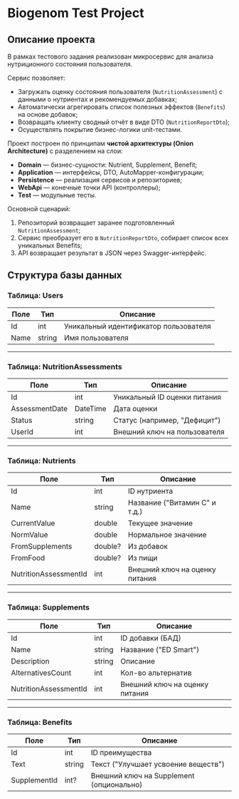 # Biogenom Test Project

## Описание проекта
В рамках тестового задания реализован микросервис для анализа нутриционного состояния пользователя.

Сервис позволяет:
- Загружать оценку состояния пользователя (`NutritionAssessment`) с данными о нутриентах и рекомендуемых добавках;
- Автоматически агрегировать список полезных эффектов (`Benefits`) на основе добавок;
- Возвращать клиенту сводный отчёт в виде DTO (`NutritionReportDto`);
- Осуществлять покрытие бизнес-логики unit-тестами.

Проект построен по принципам **чистой архитектуры (Onion Architecture)** с разделением на слои:
- **Domain** — бизнес-сущности: Nutrient, Supplement, Benefit;
- **Application** — интерфейсы, DTO, AutoMapper-конфигурации;
- **Persistence** — реализация сервисов и репозиториев;
- **WebApi** — конечные точки API (контроллеры);
- **Test** — модульные тесты.

Основной сценарий:
1. Репозиторий возвращает заранее подготовленный `NutritionAssessment`;
2. Сервис преобразует его в `NutritionReportDto`, собирает список всех уникальных Benefits;
3. API возвращает результат в JSON через Swagger-интерфейс.

## Структура базы данных

### Таблица: Users

| Поле     | Тип     | Описание               |
|----------|---------|------------------------|
| Id       | int     | Уникальный идентификатор пользователя |
| Name     | string  | Имя пользователя       |

---

### Таблица: NutritionAssessments

| Поле           | Тип       | Описание                      |
|----------------|-----------|-------------------------------|
| Id             | int       | Уникальный ID оценки питания |
| AssessmentDate | DateTime  | Дата оценки                  |
| Status         | string    | Статус (например, "Дефицит") |
| UserId         | int       | Внешний ключ на пользователя |

---

### Таблица: Nutrients

| Поле             | Тип       | Описание                       |
|------------------|-----------|--------------------------------|
| Id               | int       | ID нутриента                  |
| Name             | string    | Название ("Витамин C" и т.д.) |
| CurrentValue     | double    | Текущее значение              |
| NormValue        | double    | Нормальное значение           |
| FromSupplements  | double?   | Из добавок                    |
| FromFood         | double?   | Из пищи                       |
| NutritionAssessmentId | int | Внешний ключ на оценку питания |

---

### Таблица: Supplements

| Поле                | Тип     | Описание                        |
|---------------------|---------|---------------------------------|
| Id                  | int     | ID добавки (БАД)               |
| Name                | string  | Название ("ED Smart")          |
| Description         | string  | Описание                       |
| AlternativesCount   | int     | Кол-во альтернатив             |
| NutritionAssessmentId | int   | Внешний ключ на оценку питания |

---

### Таблица: Benefits

| Поле         | Тип     | Описание                                |
|--------------|---------|-----------------------------------------|
| Id           | int     | ID преимущества                        |
| Text         | string  | Текст ("Улучшает усвоение веществ")    |
| SupplementId | int?    | Внешний ключ на Supplement (опционально) |
